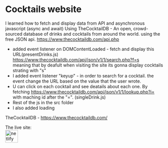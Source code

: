 # Cocktails website
I learned how to fetch and display data from API and asynchronous javascript (async and await) 
Using  TheCocktailDB - An open, crowd-sourced database of drinks and cocktails from around the world.  using the free JSON api.
https://www.thecocktaildb.com/api.php

- added event listener on DOMContentLoaded - fetch and display this URL(presentDrinks.js) https://www.thecocktaildb.com/api/json/v1/1/search.php?f=s </br>
 meaning that by deafult when visiting the site its gonna display cocktails strating with "s"
-  I added event listener "keyup" - in order to search for a cocktail. the event change the URL based on the value that the user wrote.
-  U can click on each cocktail and see deatails about each one. By fetching https://www.thecocktaildb.com/api/json/v1/1/lookup.php?i= with maching id after the "=". (singleDrink.js)
-  Rest of the  js in the src folder
-  I also added loading


TheCocktailDB - https://www.thecocktaildb.com/


The live site: </br>
<a href="https://shira-api-project.netlify.app/"><img src='https://cdn.jsdelivr.net/npm/simple-icons@3.0.1/icons/netlify.svg' alt='netlify' height='40'></a>
